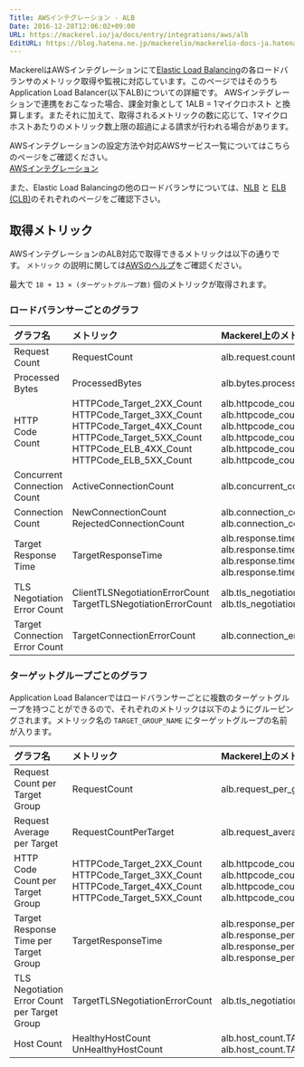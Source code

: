```yaml
---
Title: AWSインテグレーション - ALB
Date: 2016-12-28T12:06:02+09:00
URL: https://mackerel.io/ja/docs/entry/integrations/aws/alb
EditURL: https://blog.hatena.ne.jp/mackerelio/mackerelio-docs-ja.hatenablog.mackerel.io/atom/entry/10328749687201704692
---
```


MackerelはAWSインテグレーションにて<a href="https://aws.amazon.com/elasticloadbalancing/" target="_blank">Elastic Load Balancing</a>の各ロードバランサのメトリック取得や監視に対応しています。このページではそのうちApplication Load Balancer(以下ALB)についての詳細です。
AWSインテグレーションで連携をおこなった場合、課金対象として 1ALB = 1マイクロホスト と換算します。またそれに加えて、取得されるメトリックの数に応じて、1マイクロホストあたりのメトリック数上限の超過による請求が行われる場合があります。

AWSインテグレーションの設定方法や対応AWSサービス一覧についてはこちらのページをご確認ください。<br>
<a href="https://mackerel.io/ja/docs/entry/integrations/aws">AWSインテグレーション</a>

また、Elastic Load Balancingの他のロードバランサについては、[NLB](https://mackerel.io/ja/docs/entry/integrations/aws/nlb) と [ELB (CLB)](https://mackerel.io/ja/docs/entry/integrations/aws/elb)のそれぞれのページをご確認下さい。

## 取得メトリック
AWSインテグレーションのALB対応で取得できるメトリックは以下の通りです。 `メトリック` の説明に関しては<a href="https://docs.aws.amazon.com/ja_jp/elasticloadbalancing/latest/application/load-balancer-cloudwatch-metrics.html" target="_blank">AWSのヘルプ</a>をご確認ください。

最大で `18 + 13 × (ターゲットグループ数)` 個のメトリックが取得されます。

### ロードバランサーごとのグラフ
|グラフ名|メトリック|Mackerel上のメトリック名|単位|Statistics|
|:---|:---|:---|:---|:---|
|Request Count|RequestCount|alb.request.count|integer|Sum|
|Processed Bytes|ProcessedBytes|alb.bytes.processed|bytes|Sum|
|HTTP Code Count|HTTPCode_Target_2XX_Count<br>HTTPCode_Target_3XX_Count<br>HTTPCode_Target_4XX_Count<br>HTTPCode_Target_5XX_Count<br>HTTPCode_ELB_4XX_Count<br>HTTPCode_ELB_5XX_Count|alb.httpcode_count.target_2xx<br>alb.httpcode_count.target_3xx<br>alb.httpcode_count.target_4xx<br>alb.httpcode_count.target_5xx<br>alb.httpcode_count.alb_4xx<br>alb.httpcode_count.alb_5xx|integer|Sum|
|Concurrent Connection Count|ActiveConnectionCount|alb.concurrent_connection_count.active|integer|Sum|
|Connection Count|NewConnectionCount<br>RejectedConnectionCount|alb.connection_count.new<br>alb.connection_count.rejected|Integer|Sum|
|Target Response Time|TargetResponseTime|alb.response.time<br>alb.response.time_p90<br>alb.response.time_p95<br>alb.response.time_p99|float|Average<br>p90<br>p95<br>p99|
|TLS Negotiation Error Count|ClientTLSNegotiationErrorCount<br>TargetTLSNegotiationErrorCount|alb.tls_negotiation_error_count.client<br>alb.tls_negotiation_error_count.target|integer|Sum|
|Target Connection Error Count|TargetConnectionErrorCount|alb.connection_error_count.target|integer|Sum|

### ターゲットグループごとのグラフ
Application Load Balancerではロードバランサーごとに複数のターゲットグループを持つことができるので、それぞれのメトリックは以下のようにグルーピングされます。メトリック名の `TARGET_GROUP_NAME` にターゲットグループの名前が入ります。

|グラフ名|メトリック|Mackerel上のメトリック名|単位|Statistics|
|:---|:---|:---|:---|:---|
|Request Count per Target Group|RequestCount|alb.request_per_group.TARGET_GROUP_NAME.count|integer|Sum|
|Request Average per Target|RequestCountPerTarget|alb.request_average_per_target.TARGET_GROUP_NAME.average|float|Sum|
|HTTP Code Count per Target Group|HTTPCode_Target_2XX_Count<br>HTTPCode_Target_3XX_Count<br>HTTPCode_Target_4XX_Count<br>HTTPCode_Target_5XX_Count|alb.httpcode_count_per_group.TARGET_GROUP_NAME.target_2xx<br>alb.httpcode_count_per_group.TARGET_GROUP_NAME.target_3xx<br>alb.httpcode_count_per_group.TARGET_GROUP_NAME.target_4xx<br>alb.httpcode_count_per_group.TARGET_GROUP_NAME.target_5xx|integer|Sum|
|Target Response Time per Target Group|TargetResponseTime|alb.response_per_group.TARGET_GROUP_NAME.time<br>alb.response_per_group.TARGET_GROUP_NAME.time_p90<br>alb.response_per_group.TARGET_GROUP_NAME.time_p95<br>alb.response_per_group.TARGET_GROUP_NAME.time_p99|float|Average<br>p90<br>p95<br>p99|
|TLS Negotiation Error Count per Target Group|TargetTLSNegotiationErrorCount|alb.tls_negotiation_error_count_per_group.TARGET_GROUP_NAME.count|integer|Sum|
|Host Count|HealthyHostCount<br>UnHealthyHostCount|alb.host_count.TARGET_GROUP_NAME.healthy<br>alb.host_count.TARGET_GROUP_NAME.unhealthy|integer|Average|
